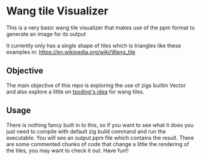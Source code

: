 # Wang tile Visualizer

This is a very basic wang tile visualizer that makes use of the ppm format to generate an image for its output

It currently only has a single shape of tiles which is triangles like these examples in: https://en.wikipedia.org/wiki/Wang_tile

## Objective 

The main objective of this repo is exploring the use of zigs builtin Vector and also explore a little on [tsoding's idea](https://www.youtube.com/watch?v=IGTuv_KKLFs&list=PLpM-Dvs8t0VYgJXZyQzWjfYUm3MxcvqR0) for wang tiles.

## Usage 

There is nothing fancy built in to this, so if you want to see what it does you just need to compile with default zig build command and run the executable. You will see an output.ppm file which contains the result.
There are some commented chunks of code that change a little the rendering of the tiles, you may want to check it out. Have fun!!


